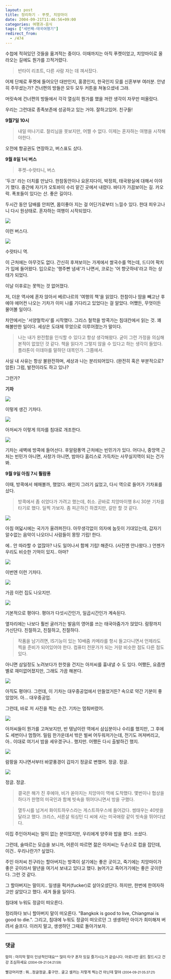 ```yaml
---
layout: post
title: 정리하기 - 푸켓, 치앙마이
date: 2004-09-21T11:46:56+09:00
categories: 여행과-음식
tags: ["세번째-태국여행기"]
redirect_from:
  - /474
---
```


수첩에 적혀있던 것들을 옮겨적는 중이다. 이때까지는 아직 푸켓이었고, 치앙마이로 올라오는 길에도 뭔가를 끄적거렸다.

> 반타이 리조트, 다른 사람 자는 데 껴서잤다.

어제 단체로 푸켓에 들어오던 대만인지, 홍콩인지, 한국인지 모를 신혼부부 여러분. 안녕히 주무셨는가? 건너편의 방들은 모두 모두 커튼을 쳐놓으셨네 그랴.

머릿속에 건너편의 방들에서 각각 열심히 뭔가를 했을 꺼란 생각이 자꾸만 떠올랐다.

우리는 그런대로 종족보존에 성공하고 있는 거야. 잘하고있어. 친구들!

<strong>9월7일 10시</strong>

> 내일 떠나기로. 찰리님을 못보지만, 어쩔 수 없다. 이제는 혼자하는 여행을 시작해야한다.

오전에 항공권도 연장하고, 버스표도 샀다.

<strong>9월 8일 1시 버스</strong>

> 푸켓-수랏타니, 버스

'두크' 라는 더치를 만났다. 한참동안이나 요몬지다이, 박정희, 태국왕실에 대해서 이야기 했다. 중간에 자기가 오토바이 수리 맡긴 곳에서 내렸다. 바다가 가끔보이는 길. 카오락. 폭포들이 있다는 산. 좋은 길이다.

두시간 동안 담배를 안피면, 몸이좋아 지는 걸 어딘가로부터 느낄수 있다. 한대 피우고나니 다시 원상태로. 혼자하는 여행이 시작되었다.

<a title="Flickr에서 돌핀호텔님의 PICT0996" href="http://www.flickr.com/photos/jinto/3231176564/"><img src="http://farm4.static.flickr.com/3350/3231176564_4034958faa.jpg" /></a>

이런 버스다.

<a href="http://www.flickr.com/photos/jinto/3231176798/"><img src="http://farm4.static.flickr.com/3096/3231176798_2929824893.jpg" /></a>

수랏타니 역.

이 근처에는 아무것도 없다. 간신히 후져보이는 가게에서 쌀국수를 먹는데, 드디어 팍치가 입에 들어왔다. 입으로는 '행주빤 냄새'가 나면서, 코로는 '어 향긋하네'라고 하는 상태가 되었다.

이날 이후로는 못먹는 것 없어졌다.

저, 더운 역사에 혼자 앉아서 베르나르의 '여행의 책'을 읽었다. 한참이나 땀을 빼고난 후에야 에어컨 나오는 기차가 이미 나를 기다리고 있었다는 걸 알았다. 어쨌든, 무엇이든 물어볼 일이다.

차안에서는 '서양철학사'를 시작했다. 그리스 철학을 방콕가는 침대칸에서 읽는 것. 꽤 해볼만한 일이다. 세상은 도대체 무었으로 이루어졌는가 말이다.

> 나는 내가 완전함을 인식할 수 있다고 항상 생각해왔다. 굳이 그런 가정을 의심해 본적이 없었던 것 같다. 책을 읽다가 그렇지 않을 수 있다고 하는 생각이 들었다. 플라톤이 이데아를 말하던 대목인가. 그쯤에서.

사실 내 사유는 항상 불완전하며, 세상과 나는 분리되어있다. (완전히 혹은 부분적으로? 암튼) 그럼, 발전이라도 하고 있나?

그런가?

<strong>기차</strong>

<a href="http://www.flickr.com/photos/jinto/3231177052/"><img src="http://farm4.static.flickr.com/3119/3231177052_f2ce549ee0.jpg" /></a>

이렇게 생긴 기차다.

<a href="http://www.flickr.com/photos/jinto/3231177292/"><img src="http://farm4.static.flickr.com/3420/3231177292_9b0d9c020b.jpg" /></a>

아저씨가 이렇게 의자를 침대로 개조한다.

<a href="http://www.flickr.com/photos/jinto/3230328913/"><img src="http://farm4.static.flickr.com/3256/3230328913_d2f31d793f.jpg" /></a>

기차는 새벽에 방콕에 들어선다. 후알람퐁역 근처에는 빈민가가 있다. 어디나, 중앙역 근처는 빈민가 아니면, 사창가 아니면, 밤마다 홈리스로 가득차는 사무실지역이 되는 건가봐.

<strong>9월 9일 아침 7시 훨람퐁</strong>

이때, 방콕에서 헤매볼까, 했었다. 왜인지 그러기 싫었고, 다시 역으로 들어가 기차표를 샀다.

> 방콕에서 좀 쉬었다가 가려고 했는데, 취소. 곧바로 치앙마이행 8시 30분 기차를 타기로 했다. 일찍 가보자. 좀 피곤하긴 하겠지만, 갈만 할 것 같다.

<a href="http://www.flickr.com/photos/jinto/3230329111/"><img src="http://farm4.static.flickr.com/3461/3230329111_0d4ed010af.jpg" /></a>

아침 여덟시에는 국가가 울려퍼진다. 아무생각없이 의자에 눕듯이 기대있는데, 갑자기 알수없는 음악이 나오더니 사람들이 몽땅 기립! 한다.

에.. 안 따라할 수 없잖아? 나도 일어나서 함께 기립! 해준다. (사진엔 안나왔다..) 언젠가 우리도 비슷한 기억이 있지.. 아마?

<a href="http://www.flickr.com/photos/jinto/3230329905/"><img src="http://farm4.static.flickr.com/3320/3230329905_72b86d1875.jpg" /></a>

이번엔 이런 기차다.

<a href="http://www.flickr.com/photos/jinto/3231177932/"><img src="http://farm4.static.flickr.com/3419/3231177932_e7d14ba295.jpg" /></a>

가끔 이런 집도 나오지만.

<a href="http://www.flickr.com/photos/jinto/3231178222/"><img src="http://farm4.static.flickr.com/3390/3231178222_38fdf62a05.jpg" /></a>

기본적으로 평야다. 평야가 다섯시간인가, 일곱시간인가 계속된다.

옆자리에는 나보다 훨씬 굴러가는 발음의 영어를 쓰는 태국아줌가가 앉았다. 람팡까지 가신단다. 친절하고, 친절하고, 친절하다.

> 작품을 남기려면, IS기능이 있는 10배줌 카메라를 항시 들고다니면서 언제라도 찍을 준비가 되어있어야 한다. 컴퓨터 전문가가 되는 거랑 비슷한 점도 다른 점도 있다.

아니면 삼일정도 노려보다가 한컷을 건지는 아저씨를 흉내낼 수 도 있다. 어쨌든, 요즘엔 별로 재미없어졌지만, 그래도 가끔 해본다.

<a href="http://www.flickr.com/photos/jinto/3231178676/"><img src="http://farm4.static.flickr.com/3381/3231178676_c60fa53008.jpg" /></a>

아직도 평야다. 그런데, 이 기차는 대우중공업에서 만들었거든? 속으로 약간 기분이 좋았었어. 아... 대우중공업.

그런데, 바로 저 사진을 찍는 순간. 기차는 멈춰버렸어.

<a href="http://www.flickr.com/photos/jinto/3230330357/"><img src="http://farm4.static.flickr.com/3100/3230330357_a8dfefe9a7.jpg" /></a>

아저씨들이 뭔가를 고쳐보지만, 반 텡남이란 역에서 삼십분이나 수리를 했지만, 그 후에도 세번이나 멈췄어. 밀림 한가운데서 밖은 벌써 어두워저가는데, 전기도 꺼져버리고, 아.. 이대로 여기서 밤을 세우겠구나.. 했지만. 어쨌든 다시 출발하긴 했지.

<a href="http://www.flickr.com/photos/jinto/3230330563/"><img src="http://farm4.static.flickr.com/3415/3230330563_a68ca9314d.jpg" /></a>

람팡을 지나면서부터 바깥풍경이 갑자기 정글로 변했어. 정글. 정글.

<a href="http://www.flickr.com/photos/jinto/3231179300/"><img src="http://farm4.static.flickr.com/3478/3231179300_dcd20996aa.jpg" /></a>

정글. 정글.

> 결국은 해가 진 후에야, 비가 쏟아지는 치앙마이 역에 도착했다. 몇번이나 협상을 하다가 한명의 미국인과 함께 빗속을 뛰어다니면서 방을 구했다.

> 열두시를 넘겨서 화이트하우스라는 게스트하우스에 들어갔다. 썽태우는 40밧을 달라고 했다. 크리스, 서른살 워싱턴 디 씨에 사는 미국애랑 같이 빗속을 뛰어다녔다.

이집 주인아저씨는 말이 없는 분이었지만, 우리에게 양주와 밥을 쐈다. 쏘셨다.

그런데, 술따르는 모습을 보니까, 어른이 따르면 젊은 아저씨는 두손으로 컵을 잡던데, 이건.. 우리나란가? 싶었다.

주인 아저씨 친구라는 할아버지는 방콕이 살기에는 좋은 곳이고, 죽기에는 치앙마이가 좋은 곳이라서 말년을 여기서 보내고 있다고 했다. 늙어가고 죽어가기에는 좋은 곳이란다. 그런 것 같다.

그 할아버지는 말이지.. 일생을 퍽커(fucker)로 살아오셨단다. 하지만, 한번에 한여자하고만 살았다고 했다. 새겨 들을 일이다.

침대에 누워도 정글이 떠오른다.

정리하다 보니 할아버지 말이 떠오른다. "Bangkok is good to live, Chiangmai is good to die.". 그리고, 침대에 누워도 정글이 떠오르던 그 생생하던 아이가 희미해져 버려서 슬프다. 이러지 말고, 생생하던 그때로 돌아가보자.

* * *

### 댓글



<!--- cmt:831 --->
<!--- mail: --->
<!--- parent:0 --->

<small>맘미 : 마지막 말이 인상적인데요^^ 많이 타구 혼자 있길 즐기시는거 같습니다. 아로나민 골드 잘드시고 건강 조심하세요 <small>(2004-09-21 04:21:59)</small></small>


<!--- cmt:832 --->
<!--- mail: --->
<!--- parent:0 --->

<small>빨강머리앤 : 뭐...정글정글..좋구만.. 굴고 셀카는 저렇게 찍는건 아닌데 말야 <small>(2004-09-21 05:37:21)</small></small>

